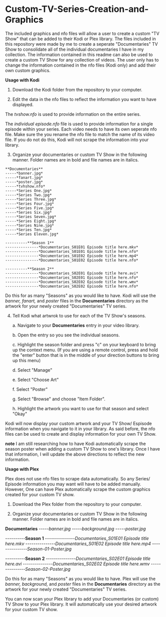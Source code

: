 # Custom-TV-Series-Creation-and-Graphics

The included graphics and nfo files will allow a user to create a custom "TV Show" that can be added to their Kodi or Plex library. The files included in this repository were made by me to create a seperate "Documentaries" TV Show to consolidate all of the individual documentaries I have in my collection. The information contained in this readme can also be used to create a custom TV Show for any collection of videos. The user only has to change the information contained in the nfo files (Kodi only) and add their own custom graphics.

**Usage with Kodi**

1. Download the Kodi folder from the repository to your computer.

2. Edit the data in the nfo files to reflect the information you want to have displayed.

The *tvshow.nfo* is used to provide information on the entire series. 

The *individual episode.nfo* file is used to provide information for a single episode within your series. Each video needs to have its own seperate nfo file. Make sure the you rename the nfo file to match the name of its video file. If you do not do this, Kodi will not scrape the information into your library.

3. Organize your documentaries or custom TV Show in the following manner. Folder names are in bold and file names are in italics.
```
**Documentaries**
-----*banner.jpg*
-----*fanart.jpg*
-----*poster.jpg*
-----*tvhshow.nfo*
-----*Series One.jpg*
-----*Series Two.jpg*
-----*Series Three.jpg*
-----*Series Four.jpg*
-----*Series Five.jpg*
-----*Series Six.jpg*
-----*Series Seven.jpg*
-----*Series Eight.jpg*
-----*Series Nine.jpg*
-----*Series Ten.jpg*
-----*Series Eleven.jpg*

----------**Season 1**
---------------*Documentaries_S01E01 Episode title here.mkv*
---------------*Documentaries_S01E01 Episode title here.nfo*
---------------*Documentaries_S01E02 Episode title here.mp4*
---------------*Documentaries_S01E02 Episode title here.nfo*

----------**Season 2**
---------------*Documentaries_S02E01 Episode title here.avi*
---------------*Documentaries_S02E01 Episode title here.nfo*
---------------*Documentaries_S02E02 Episode title here.wmv*
---------------*Documentaries_S02E02 Episode title here.nfo*
```
Do this for as many "Seasons" as you would like to have. Kodi will use the *banner, fanart,* and *poster* files in the **Documentaries** directory as the artwork for your newly created "Documentaries" TV series.

4. Tell Kodi what artwrok to use for each of the TV Show's seasons.

   a. Navigate to your **Documentaries** entry in your video library.

   b. Open the entry so you see the individual seasons.

   c. Highlight the season folder and press "c" on your keyboard to bring up the context menu. (If you are using a remote control, press and hold the "enter" button that is in the middle of your direction buttons to bring up this menu)

   d. Select "Manage"

   e. Select "Choose Art"

   f. Select "Poster"

   g. Select "Browse" and choose "Item Folder".

   h. Highlight the artwork you want to use for that season and select "Okay"
   
Kodi will now display your custom artwork and your TV Show/ Espisode information when you navigate to it in your library. As said before, the nfo files can be used to create and display information for your own TV Show.

**note** I am still researching how to have Kodi automatically scrape the season poster when adding a custom TV Show to one's library. Once I have that information, I will update the above directions to reflect the new information.

**Usage with Plex**

Plex does not use nfo files to scrape data automatically. So any Series/ Episode information you may want will have to be added manually. However, One can have Plex automatically scrape the custom graphics created for your custom TV show. 

1. Download the Plex folder from the repository to your computer.

2. Organize your documentaries or custom TV Show in the following manner. Folder names are in bold and file names are in italics.

**Documentaries**
-----*banner.jpg*
-----*background.jpg*
-----*poster.jpg*

----------**Season 1**
---------------*Documentaries_S01E01 Episode title here.mkv*
---------------*Documentaries_S01E02 Episode title here.mp4*
---------------*Season-01-Poster.jpg*

----------**Season 2**
---------------*Documentaries_S02E01 Episode title here.avi*
---------------*Documentaries_S02E02 Episode title here.wmv*
---------------*Season-02-Poster.jpg*

Do this for as many "Seasons" as you would like to have. Plex will use the *banner, background,* and *poster* files in the **Documentaries** directory as the artwork for your newly created "Documentaries" TV series.

You can now scan your Plex library to add your Documentaries (or custom) TV Show to your Plex library. It will automatically use your desired artwork for your custom TV show.




